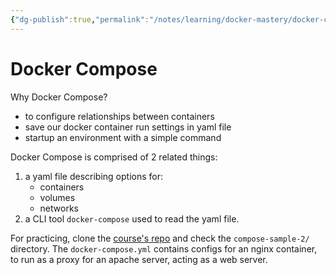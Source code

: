 ```yaml
---
{"dg-publish":true,"permalink":"/notes/learning/docker-mastery/docker-compose/","dgHomeLink":true,"dgPassFrontmatter":false}
---
```


# Docker Compose

Why Docker Compose?

- to configure relationships between containers
- save our docker container run settings in yaml file
- startup an environment with a simple command


Docker Compose is comprised of 2 related things:

1. a yaml file describing options for:
    - containers
    - volumes
    - networks
2. a CLI tool `docker-compose` used to read the yaml file.

For practicing, clone the [course's repo](https://github.com/BretFisher/udemy-docker-mastery) and check the `compose-sample-2/` directory. The `docker-compose.yml` contains configs for an nginx container, to run as a proxy for an apache server, acting as a web server.



